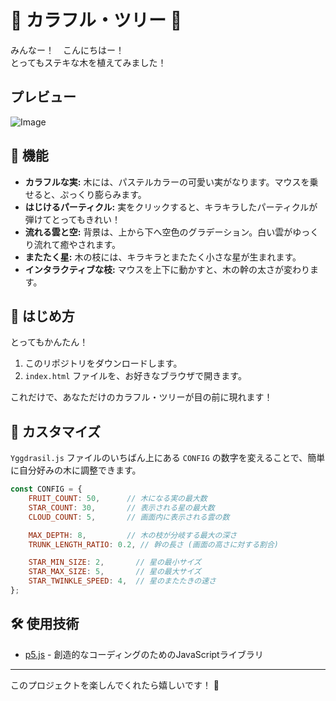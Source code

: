 # 🌳 カラフル・ツリー 🎨

みんなー！　こんにちはー！  
とってもステキな木を植えてみました！

## プレビュー

![Image](https://github.com/user-attachments/assets/b5658c00-0da4-4a14-823e-e77ae06fdfda)

## 🌸 機能

*   **カラフルな実:** 木には、パステルカラーの可愛い実がなります。マウスを乗せると、ぷっくり膨らみます。
*   **はじけるパーティクル:** 実をクリックすると、キラキラしたパーティクルが弾けてとってもきれい！
*   **流れる雲と空:** 背景は、上から下へ空色のグラデーション。白い雲がゆっくり流れて癒やされます。
*   **またたく星:** 木の枝には、キラキラとまたたく小さな星が生まれます。
*   **インタラクティブな枝:** マウスを上下に動かすと、木の幹の太さが変わります。

## 🚀 はじめ方

とってもかんたん！

1.  このリポジトリをダウンロードします。
2.  `index.html` ファイルを、お好きなブラウザで開きます。

これだけで、あなただけのカラフル・ツリーが目の前に現れます！

## 🔧 カスタマイズ

`Yggdrasil.js` ファイルのいちばん上にある `CONFIG` の数字を変えることで、簡単に自分好みの木に調整できます。

```javascript
const CONFIG = {
    FRUIT_COUNT: 50,      // 木になる実の最大数
    STAR_COUNT: 30,       // 表示される星の最大数
    CLOUD_COUNT: 5,       // 画面内に表示される雲の数

    MAX_DEPTH: 8,         // 木の枝が分岐する最大の深さ
    TRUNK_LENGTH_RATIO: 0.2, // 幹の長さ (画面の高さに対する割合)

    STAR_MIN_SIZE: 2,       // 星の最小サイズ
    STAR_MAX_SIZE: 5,       // 星の最大サイズ
    STAR_TWINKLE_SPEED: 4,  // 星のまたたきの速さ
};
```

## 🛠️ 使用技術

*   [p5.js](https://p5js.org/) - 創造的なコーディングのためのJavaScriptライブラリ

---

このプロジェクトを楽しんでくれたら嬉しいです！ 💖
